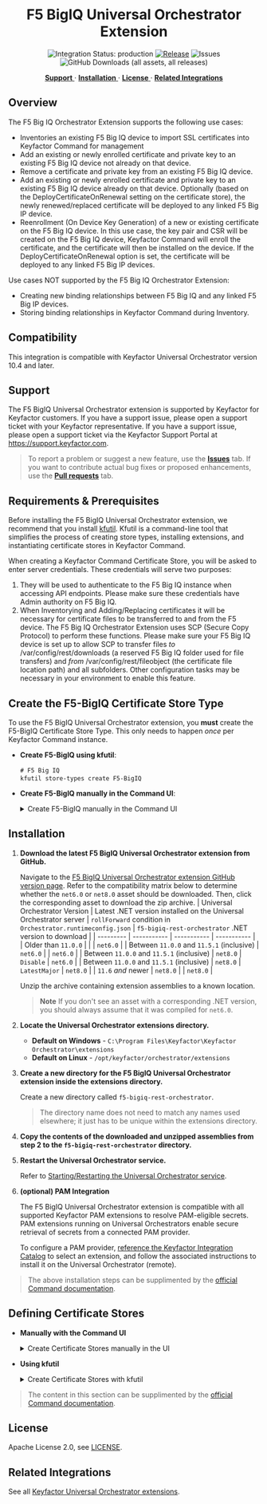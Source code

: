 <h1 align="center" style="border-bottom: none">
    F5 BigIQ Universal Orchestrator Extension
</h1>

<p align="center">
  <!-- Badges -->
<img src="https://img.shields.io/badge/integration_status-production-3D1973?style=flat-square" alt="Integration Status: production" />
<a href="https://github.com/Keyfactor/f5-bigiq-rest-orchestrator/releases"><img src="https://img.shields.io/github/v/release/Keyfactor/f5-bigiq-rest-orchestrator?style=flat-square" alt="Release" /></a>
<img src="https://img.shields.io/github/issues/Keyfactor/f5-bigiq-rest-orchestrator?style=flat-square" alt="Issues" />
<img src="https://img.shields.io/github/downloads/Keyfactor/f5-bigiq-rest-orchestrator/total?style=flat-square&label=downloads&color=28B905" alt="GitHub Downloads (all assets, all releases)" />
</p>

<p align="center">
  <!-- TOC -->
  <a href="#support">
    <b>Support</b>
  </a>
  ·
  <a href="#installation">
    <b>Installation</b>
  </a>
  ·
  <a href="#license">
    <b>License</b>
  </a>
  ·
  <a href="https://github.com/orgs/Keyfactor/repositories?q=orchestrator">
    <b>Related Integrations</b>
  </a>
</p>

## Overview

The F5 Big IQ Orchestrator Extension supports the following use cases:

- Inventories an existing F5 Big IQ device to import SSL certificates into Keyfactor Command for management
- Add an existing or newly enrolled certificate and private key to an existing F5 Big IQ device not already on that device.
- Remove a certificate and private key from an existing F5 Big IQ device.
- Add an existing or newly enrolled certificate and private key to an existing F5 Big IQ device already on that device.  Optionally (based on the DeployCertificateOnRenewal setting on the certificate store), the newly renewed/replaced certificate will be deployed to any linked F5 Big IP device.
- Reenrollment (On Device Key Generation) of a new or existing certificate on the F5 Big IQ device.  In this use case, the key pair and CSR will be created on the F5 Big IQ device, Keyfactor Command will enroll the certificate, and the certificate will then be installed on the device.  If the DeployCertificateOnRenewal option is set, the certificate will be deployed to any linked F5 Big IP devices.

Use cases NOT supported by the F5 Big IQ Orchestrator Extension:

- Creating new binding relationships between F5 Big IQ and any linked F5 Big IP devices.
- Storing binding relationships in Keyfactor Command during Inventory.



## Compatibility

This integration is compatible with Keyfactor Universal Orchestrator version 10.4 and later.

## Support
The F5 BigIQ Universal Orchestrator extension is supported by Keyfactor for Keyfactor customers. If you have a support issue, please open a support ticket with your Keyfactor representative. If you have a support issue, please open a support ticket via the Keyfactor Support Portal at https://support.keyfactor.com. 
 
> To report a problem or suggest a new feature, use the **[Issues](../../issues)** tab. If you want to contribute actual bug fixes or proposed enhancements, use the **[Pull requests](../../pulls)** tab.

## Requirements & Prerequisites

Before installing the F5 BigIQ Universal Orchestrator extension, we recommend that you install [kfutil](https://github.com/Keyfactor/kfutil). Kfutil is a command-line tool that simplifies the process of creating store types, installing extensions, and instantiating certificate stores in Keyfactor Command.


When creating a Keyfactor Command Certificate Store, you will be asked to enter server credentials.  These credentials will serve two purposes:
1. They will be used to authenticate to the F5 Big IQ instance when accessing API endpoints.  Please make sure these credentials have Admin authority on F5 Big IQ.
2. When Inventorying and Adding/Replacing certificates it will be necessary for certificate files to be transferred to and from the F5 device. The F5 Big IQ Orchestrator Extension uses SCP (Secure Copy Protocol) to perform these functions. Please make sure your F5 Big IQ device is set up to allow SCP to transfer files *to* /var/config/rest/downloads (a reserved F5 Big IQ folder used for file transfers) and *from* /var/config/rest/fileobject (the certificate file location path) and all subfolders. Other configuration tasks may be necessary in your environment to enable this feature.


## Create the F5-BigIQ Certificate Store Type

To use the F5 BigIQ Universal Orchestrator extension, you **must** create the F5-BigIQ Certificate Store Type. This only needs to happen _once_ per Keyfactor Command instance.



* **Create F5-BigIQ using kfutil**:

    ```shell
    # F5 Big IQ
    kfutil store-types create F5-BigIQ
    ```

* **Create F5-BigIQ manually in the Command UI**:
    <details><summary>Create F5-BigIQ manually in the Command UI</summary>

    Create a store type called `F5-BigIQ` with the attributes in the tables below:

    #### Basic Tab
    | Attribute | Value | Description |
    | --------- | ----- | ----- |
    | Name | F5 Big IQ | Display name for the store type (may be customized) |
    | Short Name | F5-BigIQ | Short display name for the store type |
    | Capability | F5-BigIQ | Store type name orchestrator will register with. Check the box to allow entry of value |
    | Supports Add | ✅ Checked | Check the box. Indicates that the Store Type supports Management Add |
    | Supports Remove | ✅ Checked | Check the box. Indicates that the Store Type supports Management Remove |
    | Supports Discovery | 🔲 Unchecked |  Indicates that the Store Type supports Discovery |
    | Supports Reenrollment | ✅ Checked |  Indicates that the Store Type supports Reenrollment |
    | Supports Create | 🔲 Unchecked |  Indicates that the Store Type supports store creation |
    | Needs Server | ✅ Checked | Determines if a target server name is required when creating store |
    | Blueprint Allowed | ✅ Checked | Determines if store type may be included in an Orchestrator blueprint |
    | Uses PowerShell | 🔲 Unchecked | Determines if underlying implementation is PowerShell |
    | Requires Store Password | 🔲 Unchecked | Enables users to optionally specify a store password when defining a Certificate Store. |
    | Supports Entry Password | 🔲 Unchecked | Determines if an individual entry within a store can have a password. |

    The Basic tab should look like this:

    ![F5-BigIQ Basic Tab](docsource/images/F5-BigIQ-basic-store-type-dialog.png)

    #### Advanced Tab
    | Attribute | Value | Description |
    | --------- | ----- | ----- |
    | Supports Custom Alias | Required | Determines if an individual entry within a store can have a custom Alias. |
    | Private Key Handling | Required | This determines if Keyfactor can send the private key associated with a certificate to the store. Required because IIS certificates without private keys would be invalid. |
    | PFX Password Style | Default | 'Default' - PFX password is randomly generated, 'Custom' - PFX password may be specified when the enrollment job is created (Requires the Allow Custom Password application setting to be enabled.) |

    The Advanced tab should look like this:

    ![F5-BigIQ Advanced Tab](docsource/images/F5-BigIQ-advanced-store-type-dialog.png)

    #### Custom Fields Tab
    Custom fields operate at the certificate store level and are used to control how the orchestrator connects to the remote target server containing the certificate store to be managed. The following custom fields should be added to the store type:

    | Name | Display Name | Description | Type | Default Value/Options | Required |
    | ---- | ------------ | ---- | --------------------- | -------- | ----------- |
    | DeployCertificateOnRenewal | Deploy Certificate to Linked Big IP on Renewal | This optional setting determines whether renewed certificates (Management-Add jobs with Overwrite selected) will be deployed to all linked Big IP devices. Linked devices are determined by looking at all of the client-ssl profiles that reference the renewed certificate that have an associated virtual server linked to a Big IP device. An immediate deployment is then scheduled within F5 Big IQ for each linked Big IP device. | Bool | false | 🔲 Unchecked |
    | IgnoreSSLWarning | Ignore SSL Warning | If you use a self signed certificate for the F5 Big IQ portal, you will need to add this optional Custom Field and set the value to True on the managed certificate store. | Bool | false | 🔲 Unchecked |
    | UseTokenAuth | Use Token Authentication | If you prefer to use F5 Big IQ's Token Authentication to authenticate F5 Big IQ API calls, you will need to add this optional Custom Field and set the value to True on the managed certificate store. If set to True for the store, the userid/password credentials you set for the certificate store will be used once to receive a token. This token is then used for all subsequent API calls for the duration of the job. If this option does not exist or is set to False, the userid/password credentials you set for the certificate store will be used for all API calls. | Bool | false | 🔲 Unchecked |
    | LoginProviderName | Authentication Provider Name | If Use Token Authentication is selected, you may optionally add a value for the authentication provider F5 Big IQ will use to retrieve the auth token. If you choose not to add this field or leave it blank on the certificate store (with no default value set), the default of "TMOS" will be used. | String |  | 🔲 Unchecked |
    | ServerUsername | Server Username | Login credential for the F5 Big IQ device.  MUST be an Admin account. | Secret |  | 🔲 Unchecked |
    | ServerPassword | Server Password | Login password for the F5 Big IQ device. | Secret |  | 🔲 Unchecked |

    The Custom Fields tab should look like this:

    ![F5-BigIQ Custom Fields Tab](docsource/images/F5-BigIQ-custom-fields-store-type-dialog.png)



    #### Entry Parameters Tab

    | Name | Display Name | Description | Type | Default Value | Entry has a private key | Adding an entry | Removing an entry | Reenrolling an entry |
    | ---- | ------------ | ---- | ------------- | ----------------------- | ---------------- | ----------------- | ------------------- | ----------- |
    | Alias | Alias (Reenrollment only) | The name F5 Big IQ uses to identify the certificate | String |  | 🔲 Unchecked | 🔲 Unchecked | 🔲 Unchecked | ✅ Checked |
    | Overwrite | Overwrite (Reenrollment only) | Allow overwriting an existing certificate when reenrolling? | Bool | False | 🔲 Unchecked | 🔲 Unchecked | 🔲 Unchecked | ✅ Checked |
    | SANs | SANs (Reenrollment only) | External SANs for the requested certificate. Each SAN must be prefixed with the type (DNS: or IP:) and multiple SANs must be delimitted by an ampersand (&). Example: DNS:server.domain.com&IP:127.0.0.1&DNS:server2.domain.com.  This is an optional field. | String |  | 🔲 Unchecked | 🔲 Unchecked | 🔲 Unchecked | 🔲 Unchecked |

    The Entry Parameters tab should look like this:

    ![F5-BigIQ Entry Parameters Tab](docsource/images/F5-BigIQ-entry-parameters-store-type-dialog.png)



    </details>

## Installation

1. **Download the latest F5 BigIQ Universal Orchestrator extension from GitHub.** 

    Navigate to the [F5 BigIQ Universal Orchestrator extension GitHub version page](https://github.com/Keyfactor/f5-bigiq-rest-orchestrator/releases/latest). Refer to the compatibility matrix below to determine whether the `net6.0` or `net8.0` asset should be downloaded. Then, click the corresponding asset to download the zip archive.
    | Universal Orchestrator Version | Latest .NET version installed on the Universal Orchestrator server | `rollForward` condition in `Orchestrator.runtimeconfig.json` | `f5-bigiq-rest-orchestrator` .NET version to download |
    | --------- | ----------- | ----------- | ----------- |
    | Older than `11.0.0` | | | `net6.0` |
    | Between `11.0.0` and `11.5.1` (inclusive) | `net6.0` | | `net6.0` | 
    | Between `11.0.0` and `11.5.1` (inclusive) | `net8.0` | `Disable` | `net6.0` | 
    | Between `11.0.0` and `11.5.1` (inclusive) | `net8.0` | `LatestMajor` | `net8.0` | 
    | `11.6` _and_ newer | `net8.0` | | `net8.0` |

    Unzip the archive containing extension assemblies to a known location.

    > **Note** If you don't see an asset with a corresponding .NET version, you should always assume that it was compiled for `net6.0`.

2. **Locate the Universal Orchestrator extensions directory.**

    * **Default on Windows** - `C:\Program Files\Keyfactor\Keyfactor Orchestrator\extensions`
    * **Default on Linux** - `/opt/keyfactor/orchestrator/extensions`
    
3. **Create a new directory for the F5 BigIQ Universal Orchestrator extension inside the extensions directory.**
        
    Create a new directory called `f5-bigiq-rest-orchestrator`.
    > The directory name does not need to match any names used elsewhere; it just has to be unique within the extensions directory.

4. **Copy the contents of the downloaded and unzipped assemblies from __step 2__ to the `f5-bigiq-rest-orchestrator` directory.**

5. **Restart the Universal Orchestrator service.**

    Refer to [Starting/Restarting the Universal Orchestrator service](https://software.keyfactor.com/Core-OnPrem/Current/Content/InstallingAgents/NetCoreOrchestrator/StarttheService.htm).


6. **(optional) PAM Integration** 

    The F5 BigIQ Universal Orchestrator extension is compatible with all supported Keyfactor PAM extensions to resolve PAM-eligible secrets. PAM extensions running on Universal Orchestrators enable secure retrieval of secrets from a connected PAM provider.

    To configure a PAM provider, [reference the Keyfactor Integration Catalog](https://keyfactor.github.io/integrations-catalog/content/pam) to select an extension, and follow the associated instructions to install it on the Universal Orchestrator (remote).


> The above installation steps can be supplimented by the [official Command documentation](https://software.keyfactor.com/Core-OnPrem/Current/Content/InstallingAgents/NetCoreOrchestrator/CustomExtensions.htm?Highlight=extensions).



## Defining Certificate Stores



* **Manually with the Command UI**

    <details><summary>Create Certificate Stores manually in the UI</summary>

    1. **Navigate to the _Certificate Stores_ page in Keyfactor Command.**

        Log into Keyfactor Command, toggle the _Locations_ dropdown, and click _Certificate Stores_.

    2. **Add a Certificate Store.**

        Click the Add button to add a new Certificate Store. Use the table below to populate the **Attributes** in the **Add** form.
        | Attribute | Description |
        | --------- | ----------- |
        | Category | Select "F5 Big IQ" or the customized certificate store name from the previous step. |
        | Container | Optional container to associate certificate store with. |
        | Client Machine |  |
        | Store Path |  |
        | Orchestrator | Select an approved orchestrator capable of managing `F5-BigIQ` certificates. Specifically, one with the `F5-BigIQ` capability. |
        | DeployCertificateOnRenewal | This optional setting determines whether renewed certificates (Management-Add jobs with Overwrite selected) will be deployed to all linked Big IP devices. Linked devices are determined by looking at all of the client-ssl profiles that reference the renewed certificate that have an associated virtual server linked to a Big IP device. An immediate deployment is then scheduled within F5 Big IQ for each linked Big IP device. |
        | IgnoreSSLWarning | If you use a self signed certificate for the F5 Big IQ portal, you will need to add this optional Custom Field and set the value to True on the managed certificate store. |
        | UseTokenAuth | If you prefer to use F5 Big IQ's Token Authentication to authenticate F5 Big IQ API calls, you will need to add this optional Custom Field and set the value to True on the managed certificate store. If set to True for the store, the userid/password credentials you set for the certificate store will be used once to receive a token. This token is then used for all subsequent API calls for the duration of the job. If this option does not exist or is set to False, the userid/password credentials you set for the certificate store will be used for all API calls. |
        | LoginProviderName | If Use Token Authentication is selected, you may optionally add a value for the authentication provider F5 Big IQ will use to retrieve the auth token. If you choose not to add this field or leave it blank on the certificate store (with no default value set), the default of "TMOS" will be used. |
        | ServerUsername | Login credential for the F5 Big IQ device.  MUST be an Admin account. |
        | ServerPassword | Login password for the F5 Big IQ device. |


        

        <details><summary>Attributes eligible for retrieval by a PAM Provider on the Universal Orchestrator</summary>

        If a PAM provider was installed _on the Universal Orchestrator_ in the [Installation](#Installation) section, the following parameters can be configured for retrieval _on the Universal Orchestrator_.
        | Attribute | Description |
        | --------- | ----------- |
        | ServerUsername | Login credential for the F5 Big IQ device.  MUST be an Admin account. |
        | ServerPassword | Login password for the F5 Big IQ device. |


        Please refer to the **Universal Orchestrator (remote)** usage section ([PAM providers on the Keyfactor Integration Catalog](https://keyfactor.github.io/integrations-catalog/content/pam)) for your selected PAM provider for instructions on how to load attributes orchestrator-side.

        > Any secret can be rendered by a PAM provider _installed on the Keyfactor Command server_. The above parameters are specific to attributes that can be fetched by an installed PAM provider running on the Universal Orchestrator server itself. 
        </details>
        

    </details>

* **Using kfutil**
    
    <details><summary>Create Certificate Stores with kfutil</summary>
    
    1. **Generate a CSV template for the F5-BigIQ certificate store**

        ```shell
        kfutil stores import generate-template --store-type-name F5-BigIQ --outpath F5-BigIQ.csv
        ```
    2. **Populate the generated CSV file**

        Open the CSV file, and reference the table below to populate parameters for each **Attribute**.
        | Attribute | Description |
        | --------- | ----------- |
        | Category | Select "F5 Big IQ" or the customized certificate store name from the previous step. |
        | Container | Optional container to associate certificate store with. |
        | Client Machine |  |
        | Store Path |  |
        | Orchestrator | Select an approved orchestrator capable of managing `F5-BigIQ` certificates. Specifically, one with the `F5-BigIQ` capability. |
        | DeployCertificateOnRenewal | This optional setting determines whether renewed certificates (Management-Add jobs with Overwrite selected) will be deployed to all linked Big IP devices. Linked devices are determined by looking at all of the client-ssl profiles that reference the renewed certificate that have an associated virtual server linked to a Big IP device. An immediate deployment is then scheduled within F5 Big IQ for each linked Big IP device. |
        | IgnoreSSLWarning | If you use a self signed certificate for the F5 Big IQ portal, you will need to add this optional Custom Field and set the value to True on the managed certificate store. |
        | UseTokenAuth | If you prefer to use F5 Big IQ's Token Authentication to authenticate F5 Big IQ API calls, you will need to add this optional Custom Field and set the value to True on the managed certificate store. If set to True for the store, the userid/password credentials you set for the certificate store will be used once to receive a token. This token is then used for all subsequent API calls for the duration of the job. If this option does not exist or is set to False, the userid/password credentials you set for the certificate store will be used for all API calls. |
        | LoginProviderName | If Use Token Authentication is selected, you may optionally add a value for the authentication provider F5 Big IQ will use to retrieve the auth token. If you choose not to add this field or leave it blank on the certificate store (with no default value set), the default of "TMOS" will be used. |
        | ServerUsername | Login credential for the F5 Big IQ device.  MUST be an Admin account. |
        | ServerPassword | Login password for the F5 Big IQ device. |


        

        <details><summary>Attributes eligible for retrieval by a PAM Provider on the Universal Orchestrator</summary>

        If a PAM provider was installed _on the Universal Orchestrator_ in the [Installation](#Installation) section, the following parameters can be configured for retrieval _on the Universal Orchestrator_.
        | Attribute | Description |
        | --------- | ----------- |
        | ServerUsername | Login credential for the F5 Big IQ device.  MUST be an Admin account. |
        | ServerPassword | Login password for the F5 Big IQ device. |


        > Any secret can be rendered by a PAM provider _installed on the Keyfactor Command server_. The above parameters are specific to attributes that can be fetched by an installed PAM provider running on the Universal Orchestrator server itself. 
        </details>
        

    3. **Import the CSV file to create the certificate stores** 

        ```shell
        kfutil stores import csv --store-type-name F5-BigIQ --file F5-BigIQ.csv
        ```
    </details>

> The content in this section can be supplimented by the [official Command documentation](https://software.keyfactor.com/Core-OnPrem/Current/Content/ReferenceGuide/Certificate%20Stores.htm?Highlight=certificate%20store).





## License

Apache License 2.0, see [LICENSE](LICENSE).

## Related Integrations

See all [Keyfactor Universal Orchestrator extensions](https://github.com/orgs/Keyfactor/repositories?q=orchestrator).